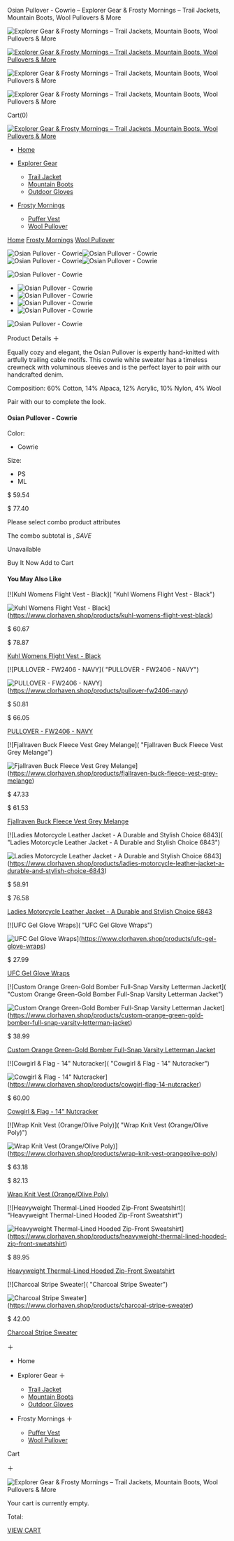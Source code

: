 Osian Pullover - Cowrie – Explorer Gear & Frosty Mornings – Trail Jackets, Mountain Boots, Wool Pullovers & More






![Explorer Gear & Frosty Mornings – Trail Jackets, Mountain Boots, Wool Pullovers & More](https://www.clorhaven.shop/cdn/shop/t/7/images/menu.png?v=1.167002)

[![Explorer Gear & Frosty Mornings – Trail Jackets, Mountain Boots, Wool Pullovers & More](/logo.png)](/)

![Explorer Gear & Frosty Mornings – Trail Jackets, Mountain Boots, Wool Pullovers & More](https://www.clorhaven.shop/cdn/shop/t/7/images/packet.png?v=1.167002)

![Explorer Gear & Frosty Mornings – Trail Jackets, Mountain Boots, Wool Pullovers & More](https://www.clorhaven.shop/cdn/shop/t/7/images/search.png?v=1.167002)

Cart(0)

[![Explorer Gear & Frosty Mornings – Trail Jackets, Mountain Boots, Wool Pullovers & More](/logo.png)](/)

* [Home](/)
* [Explorer Gear](/collections/explorer-gear)

  + [Trail Jacket](/collections/trail-jacket)
  + [Mountain Boots](/collections/mountain-boots)
  + [Outdoor Gloves](/collections/outdoor-gloves)
* [Frosty Mornings](/collections/frosty-mornings)

  + [Puffer Vest](/collections/puffer-vest)
  + [Wool Pullover](/collections/wool-pullover)

[Home](/)
[Frosty Mornings](/collections/frosty-mornings)
[Wool Pullover](/collections/wool-pullover)

![Osian Pullover - Cowrie](https://www.clorhaven.shop/image/osian-pullover-cowrie_36Hwv1_1.webp)![Osian Pullover - Cowrie](https://www.clorhaven.shop/image/osian-pullover-cowrie_3apH02_2.webp)![Osian Pullover - Cowrie](https://www.clorhaven.shop/image/osian-pullover-cowrie_lxpFOw_3.webp)![Osian Pullover - Cowrie](https://www.clorhaven.shop/image/osian-pullover-cowrie_sQpi2X_4.webp)

![Osian Pullover - Cowrie](https://www.clorhaven.shop/image/osian-pullover-cowrie_36Hwv1_1.webp)

* ![Osian Pullover - Cowrie](https://www.clorhaven.shop/image/osian-pullover-cowrie_36Hwv1_1.webp)
* ![Osian Pullover - Cowrie](https://www.clorhaven.shop/image/osian-pullover-cowrie_3apH02_2.webp)
* ![Osian Pullover - Cowrie](https://www.clorhaven.shop/image/osian-pullover-cowrie_lxpFOw_3.webp)
* ![Osian Pullover - Cowrie](https://www.clorhaven.shop/image/osian-pullover-cowrie_sQpi2X_4.webp)

![Osian Pullover - Cowrie](https://www.clorhaven.shop/image/osian-pullover-cowrie_36Hwv1_1.webp)

Product Details
＋

Equally cozy and elegant, the Osian Pullover is expertly hand-knitted with artfully trailing cable motifs. This cowrie white sweater has a timeless crewneck with voluminous sleeves and is the perfect layer to pair with our handcrafted denim.

Composition: 60% Cotton, 14% Alpaca, 12% Acrylic, 10% Nylon, 4% Wool

Pair with our to complete the look.

#### Osian Pullover - Cowrie

Color:

* Cowrie

Size:

* PS
* ML

$
59.54

$
77.40

Please select combo product attributes

The combo subtotal is $,SAVE$

Unavailable

Buy It Now
Add to Cart

#### You May Also Like

[![Kuhl Womens Flight Vest - Black]( "Kuhl Womens Flight Vest - Black")

![Kuhl Womens Flight Vest - Black](https://www.clorhaven.shop/image/kuhl-womens-flight-vest-black_gjvKEP_300x.webp "Kuhl Womens Flight Vest - Black")](https://www.clorhaven.shop/products/kuhl-womens-flight-vest-black)

$
60.67

$
78.87

[Kuhl Womens Flight Vest - Black](https://www.clorhaven.shop/products/kuhl-womens-flight-vest-black "Kuhl Womens Flight Vest - Black")

[![PULLOVER - FW2406 - NAVY]( "PULLOVER - FW2406 - NAVY")

![PULLOVER - FW2406 - NAVY](https://www.clorhaven.shop/image/pullover-fw2406-navy_NTD6lT_300x.webp "PULLOVER - FW2406 - NAVY")](https://www.clorhaven.shop/products/pullover-fw2406-navy)

$
50.81

$
66.05

[PULLOVER - FW2406 - NAVY](https://www.clorhaven.shop/products/pullover-fw2406-navy "PULLOVER - FW2406 - NAVY")

[![Fjallraven Buck Fleece Vest Grey Melange]( "Fjallraven Buck Fleece Vest Grey Melange")

![Fjallraven Buck Fleece Vest Grey Melange](https://www.clorhaven.shop/image/fjallraven-buck-fleece-vest-grey-melange_T2V01C_300x.webp "Fjallraven Buck Fleece Vest Grey Melange")](https://www.clorhaven.shop/products/fjallraven-buck-fleece-vest-grey-melange)

$
47.33

$
61.53

[Fjallraven Buck Fleece Vest Grey Melange](https://www.clorhaven.shop/products/fjallraven-buck-fleece-vest-grey-melange "Fjallraven Buck Fleece Vest Grey Melange")

[![Ladies Motorcycle Leather Jacket - A Durable and Stylish Choice 6843]( "Ladies Motorcycle Leather Jacket - A Durable and Stylish Choice 6843")

![Ladies Motorcycle Leather Jacket - A Durable and Stylish Choice 6843](https://www.clorhaven.shop/image/ladies-motorcycle-leather-jacket-a-durable-and-stylish-choice-6843_oH3ItB_300x.webp "Ladies Motorcycle Leather Jacket - A Durable and Stylish Choice 6843")](https://www.clorhaven.shop/products/ladies-motorcycle-leather-jacket-a-durable-and-stylish-choice-6843)

$
58.91

$
76.58

[Ladies Motorcycle Leather Jacket - A Durable and Stylish Choice 6843](https://www.clorhaven.shop/products/ladies-motorcycle-leather-jacket-a-durable-and-stylish-choice-6843 "Ladies Motorcycle Leather Jacket - A Durable and Stylish Choice 6843")

[![UFC Gel Glove Wraps]( "UFC Gel Glove Wraps")

![UFC Gel Glove Wraps](https://www.clorhaven.shop/image/ufc-gel-glove-wraps_lclgjt_300x.webp "UFC Gel Glove Wraps")](https://www.clorhaven.shop/products/ufc-gel-glove-wraps)

$
27.99

[UFC Gel Glove Wraps](https://www.clorhaven.shop/products/ufc-gel-glove-wraps "UFC Gel Glove Wraps")

[![Custom Orange Green-Gold Bomber Full-Snap Varsity Letterman Jacket]( "Custom Orange Green-Gold Bomber Full-Snap Varsity Letterman Jacket")

![Custom Orange Green-Gold Bomber Full-Snap Varsity Letterman Jacket](https://www.clorhaven.shop/image/custom-orange-green-gold-bomber-full-snap-varsity-letterman-jacket_93OSZs_300x.webp "Custom Orange Green-Gold Bomber Full-Snap Varsity Letterman Jacket")](https://www.clorhaven.shop/products/custom-orange-green-gold-bomber-full-snap-varsity-letterman-jacket)

$
38.99

[Custom Orange Green-Gold Bomber Full-Snap Varsity Letterman Jacket](https://www.clorhaven.shop/products/custom-orange-green-gold-bomber-full-snap-varsity-letterman-jacket "Custom Orange Green-Gold Bomber Full-Snap Varsity Letterman Jacket")

[![Cowgirl & Flag - 14" Nutcracker]( "Cowgirl & Flag - 14\" Nutcracker")

![Cowgirl & Flag - 14" Nutcracker](https://www.clorhaven.shop/image/cowgirl-amp-flag-14quot-nutcracker_2YY4pU_300x.webp "Cowgirl & Flag - 14\" Nutcracker")](https://www.clorhaven.shop/products/cowgirl-flag-14-nutcracker)

$
60.00

[Cowgirl & Flag - 14" Nutcracker](https://www.clorhaven.shop/products/cowgirl-flag-14-nutcracker "Cowgirl & Flag - 14\" Nutcracker")

[![Wrap Knit Vest (Orange/Olive Poly)]( "Wrap Knit Vest (Orange/Olive Poly)")

![Wrap Knit Vest (Orange/Olive Poly)](https://www.clorhaven.shop/image/wrap-knit-vest-orangeolive-poly_2i737W_300x.webp "Wrap Knit Vest (Orange/Olive Poly)")](https://www.clorhaven.shop/products/wrap-knit-vest-orangeolive-poly)

$
63.18

$
82.13

[Wrap Knit Vest (Orange/Olive Poly)](https://www.clorhaven.shop/products/wrap-knit-vest-orangeolive-poly "Wrap Knit Vest (Orange/Olive Poly)")

[![Heavyweight Thermal-Lined Hooded Zip-Front Sweatshirt]( "Heavyweight Thermal-Lined Hooded Zip-Front Sweatshirt")

![Heavyweight Thermal-Lined Hooded Zip-Front Sweatshirt](https://www.clorhaven.shop/image/heavyweight-thermal-lined-hooded-zip-front-sweatshirt_ddpwx4_300x.webp "Heavyweight Thermal-Lined Hooded Zip-Front Sweatshirt")](https://www.clorhaven.shop/products/heavyweight-thermal-lined-hooded-zip-front-sweatshirt)

$
89.95

[Heavyweight Thermal-Lined Hooded Zip-Front Sweatshirt](https://www.clorhaven.shop/products/heavyweight-thermal-lined-hooded-zip-front-sweatshirt "Heavyweight Thermal-Lined Hooded Zip-Front Sweatshirt")

[![Charcoal Stripe Sweater]( "Charcoal Stripe Sweater")

![Charcoal Stripe Sweater](https://www.clorhaven.shop/image/charcoal-stripe-sweater_qPThVJ_300x.webp "Charcoal Stripe Sweater")](https://www.clorhaven.shop/products/charcoal-stripe-sweater)

$
42.00

[Charcoal Stripe Sweater](https://www.clorhaven.shop/products/charcoal-stripe-sweater "Charcoal Stripe Sweater")

＋

* Home
* Explorer Gear
  ＋

  + [Trail Jacket](/collections/trail-jacket)
  + [Mountain Boots](/collections/mountain-boots)
  + [Outdoor Gloves](/collections/outdoor-gloves)
* Frosty Mornings
  ＋

  + [Puffer Vest](/collections/puffer-vest)
  + [Wool Pullover](/collections/wool-pullover)

Cart

＋

![Explorer Gear & Frosty Mornings – Trail Jackets, Mountain Boots, Wool Pullovers & More](https://www.clorhaven.shop/cdn/shop/t/7/images/empty_bag.png?v=1.167002)

Your cart is currently empty.

Total:

[VIEW CART](javascript:view_cart();)